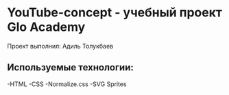 # YouTube-concept - учебный проект Glo Academy
Проект выполнил: Адиль Толукбаев

## Используемые технологии:
-HTML
-CSS
-Normalize.css
-SVG Sprites
